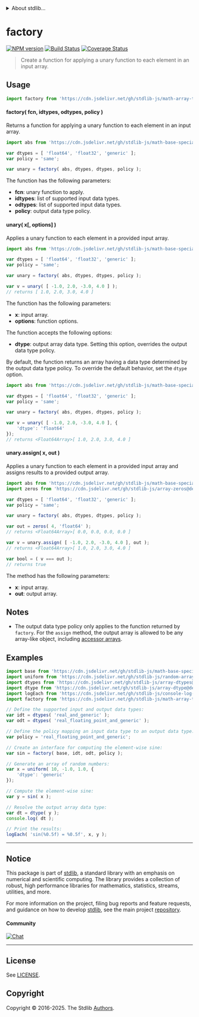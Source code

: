 <!--

@license Apache-2.0

Copyright (c) 2025 The Stdlib Authors.

Licensed under the Apache License, Version 2.0 (the "License");
you may not use this file except in compliance with the License.
You may obtain a copy of the License at

   http://www.apache.org/licenses/LICENSE-2.0

Unless required by applicable law or agreed to in writing, software
distributed under the License is distributed on an "AS IS" BASIS,
WITHOUT WARRANTIES OR CONDITIONS OF ANY KIND, either express or implied.
See the License for the specific language governing permissions and
limitations under the License.

-->


<details>
  <summary>
    About stdlib...
  </summary>
  <p>We believe in a future in which the web is a preferred environment for numerical computation. To help realize this future, we've built stdlib. stdlib is a standard library, with an emphasis on numerical and scientific computation, written in JavaScript (and C) for execution in browsers and in Node.js.</p>
  <p>The library is fully decomposable, being architected in such a way that you can swap out and mix and match APIs and functionality to cater to your exact preferences and use cases.</p>
  <p>When you use stdlib, you can be absolutely certain that you are using the most thorough, rigorous, well-written, studied, documented, tested, measured, and high-quality code out there.</p>
  <p>To join us in bringing numerical computing to the web, get started by checking us out on <a href="https://github.com/stdlib-js/stdlib">GitHub</a>, and please consider <a href="https://opencollective.com/stdlib">financially supporting stdlib</a>. We greatly appreciate your continued support!</p>
</details>

# factory

[![NPM version][npm-image]][npm-url] [![Build Status][test-image]][test-url] [![Coverage Status][coverage-image]][coverage-url] <!-- [![dependencies][dependencies-image]][dependencies-url] -->

> Create a function for applying a unary function to each element in an input array.



<section class="usage">

## Usage

```javascript
import factory from 'https://cdn.jsdelivr.net/gh/stdlib-js/math-array-tools-unary-factory@deno/mod.js';
```

#### factory( fcn, idtypes, odtypes, policy )

Returns a function for applying a unary function to each element in an input array.

```javascript
import abs from 'https://cdn.jsdelivr.net/gh/stdlib-js/math-base-special-abs@deno/mod.js';

var dtypes = [ 'float64', 'float32', 'generic' ];
var policy = 'same';

var unary = factory( abs, dtypes, dtypes, policy );
```

The function has the following parameters:

-   **fcn**: unary function to apply.
-   **idtypes**: list of supported input data types.
-   **odtypes**: list of supported input data types.
-   **policy**: output data type policy.

#### unary( x\[, options] )

Applies a unary function to each element in a provided input array.

```javascript
import abs from 'https://cdn.jsdelivr.net/gh/stdlib-js/math-base-special-abs@deno/mod.js';

var dtypes = [ 'float64', 'float32', 'generic' ];
var policy = 'same';

var unary = factory( abs, dtypes, dtypes, policy );

var v = unary( [ -1.0, 2.0, -3.0, 4.0 ] );
// returns [ 1.0, 2.0, 3.0, 4.0 ]
```

The function has the following parameters:

-   **x**: input array.
-   **options**: function options.

The function accepts the following options:

-   **dtype**: output array data type. Setting this option, overrides the output data type policy.

By default, the function returns an array having a data type determined by the output data type policy. To override the default behavior, set the `dtype` option.

```javascript
import abs from 'https://cdn.jsdelivr.net/gh/stdlib-js/math-base-special-abs@deno/mod.js';

var dtypes = [ 'float64', 'float32', 'generic' ];
var policy = 'same';

var unary = factory( abs, dtypes, dtypes, policy );

var v = unary( [ -1.0, 2.0, -3.0, 4.0 ], {
    'dtype': 'float64'
});
// returns <Float64Array>[ 1.0, 2.0, 3.0, 4.0 ]
```

#### unary.assign( x, out )

Applies a unary function to each element in a provided input array and assigns results to a provided output array.

```javascript
import abs from 'https://cdn.jsdelivr.net/gh/stdlib-js/math-base-special-abs@deno/mod.js';
import zeros from 'https://cdn.jsdelivr.net/gh/stdlib-js/array-zeros@deno/mod.js';

var dtypes = [ 'float64', 'float32', 'generic' ];
var policy = 'same';

var unary = factory( abs, dtypes, dtypes, policy );

var out = zeros( 4, 'float64' );
// returns <Float64Array>[ 0.0, 0.0, 0.0, 0.0 ]

var v = unary.assign( [ -1.0, 2.0, -3.0, 4.0 ], out );
// returns <Float64Array>[ 1.0, 2.0, 3.0, 4.0 ]

var bool = ( v === out );
// returns true
```

The method has the following parameters:

-   **x**: input array.
-   **out**: output array.

</section>

<!-- /.usage -->

<section class="notes">

## Notes

-   The output data type policy only applies to the function returned by `factory`. For the `assign` method, the output array is allowed to be any array-like object, including [accessor arrays][@stdlib/array/base/accessor].

</section>

<!-- /.notes -->

<section class="examples">

## Examples

<!-- eslint no-undef: "error" -->

```javascript
import base from 'https://cdn.jsdelivr.net/gh/stdlib-js/math-base-special-sin@deno/mod.js';
import uniform from 'https://cdn.jsdelivr.net/gh/stdlib-js/random-array-uniform@deno/mod.js';
import dtypes from 'https://cdn.jsdelivr.net/gh/stdlib-js/array-dtypes@deno/mod.js';
import dtype from 'https://cdn.jsdelivr.net/gh/stdlib-js/array-dtype@deno/mod.js';
import logEach from 'https://cdn.jsdelivr.net/gh/stdlib-js/console-log-each@deno/mod.js';
import factory from 'https://cdn.jsdelivr.net/gh/stdlib-js/math-array-tools-unary-factory@deno/mod.js';

// Define the supported input and output data types:
var idt = dtypes( 'real_and_generic' );
var odt = dtypes( 'real_floating_point_and_generic' );

// Define the policy mapping an input data type to an output data type:
var policy = 'real_floating_point_and_generic';

// Create an interface for computing the element-wise sine:
var sin = factory( base, idt, odt, policy );

// Generate an array of random numbers:
var x = uniform( 10, -1.0, 1.0, {
    'dtype': 'generic'
});

// Compute the element-wise sine:
var y = sin( x );

// Resolve the output array data type:
var dt = dtype( y );
console.log( dt );

// Print the results:
logEach( 'sin(%0.5f) = %0.5f', x, y );
```

</section>

<!-- /.examples -->

<!-- Section for related `stdlib` packages. Do not manually edit this section, as it is automatically populated. -->

<section class="related">

</section>

<!-- /.related -->

<!-- Section for all links. Make sure to keep an empty line after the `section` element and another before the `/section` close. -->


<section class="main-repo" >

* * *

## Notice

This package is part of [stdlib][stdlib], a standard library with an emphasis on numerical and scientific computing. The library provides a collection of robust, high performance libraries for mathematics, statistics, streams, utilities, and more.

For more information on the project, filing bug reports and feature requests, and guidance on how to develop [stdlib][stdlib], see the main project [repository][stdlib].

#### Community

[![Chat][chat-image]][chat-url]

---

## License

See [LICENSE][stdlib-license].


## Copyright

Copyright &copy; 2016-2025. The Stdlib [Authors][stdlib-authors].

</section>

<!-- /.stdlib -->

<!-- Section for all links. Make sure to keep an empty line after the `section` element and another before the `/section` close. -->

<section class="links">

[npm-image]: http://img.shields.io/npm/v/@stdlib/math-array-tools-unary-factory.svg
[npm-url]: https://npmjs.org/package/@stdlib/math-array-tools-unary-factory

[test-image]: https://github.com/stdlib-js/math-array-tools-unary-factory/actions/workflows/test.yml/badge.svg?branch=main
[test-url]: https://github.com/stdlib-js/math-array-tools-unary-factory/actions/workflows/test.yml?query=branch:main

[coverage-image]: https://img.shields.io/codecov/c/github/stdlib-js/math-array-tools-unary-factory/main.svg
[coverage-url]: https://codecov.io/github/stdlib-js/math-array-tools-unary-factory?branch=main

<!--

[dependencies-image]: https://img.shields.io/david/stdlib-js/math-array-tools-unary-factory.svg
[dependencies-url]: https://david-dm.org/stdlib-js/math-array-tools-unary-factory/main

-->

[chat-image]: https://img.shields.io/gitter/room/stdlib-js/stdlib.svg
[chat-url]: https://app.gitter.im/#/room/#stdlib-js_stdlib:gitter.im

[stdlib]: https://github.com/stdlib-js/stdlib

[stdlib-authors]: https://github.com/stdlib-js/stdlib/graphs/contributors

[umd]: https://github.com/umdjs/umd
[es-module]: https://developer.mozilla.org/en-US/docs/Web/JavaScript/Guide/Modules

[deno-url]: https://github.com/stdlib-js/math-array-tools-unary-factory/tree/deno
[deno-readme]: https://github.com/stdlib-js/math-array-tools-unary-factory/blob/deno/README.md
[umd-url]: https://github.com/stdlib-js/math-array-tools-unary-factory/tree/umd
[umd-readme]: https://github.com/stdlib-js/math-array-tools-unary-factory/blob/umd/README.md
[esm-url]: https://github.com/stdlib-js/math-array-tools-unary-factory/tree/esm
[esm-readme]: https://github.com/stdlib-js/math-array-tools-unary-factory/blob/esm/README.md
[branches-url]: https://github.com/stdlib-js/math-array-tools-unary-factory/blob/main/branches.md

[stdlib-license]: https://raw.githubusercontent.com/stdlib-js/math-array-tools-unary-factory/main/LICENSE

[@stdlib/array/base/accessor]: https://github.com/stdlib-js/array-base-accessor/tree/deno

</section>

<!-- /.links -->
